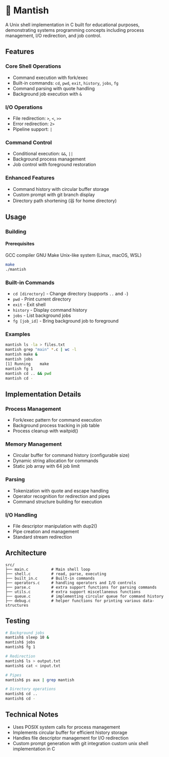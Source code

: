 # 🦗 Mantish 

A Unix shell implementation in C built for educational purposes, demonstrating systems programming concepts including process management, I/O redirection, and job control.

## Features

### Core Shell Operations
- Command execution with fork/exec
- Built-in commands: `cd`, `pwd`, `exit`, `history`, `jobs`, `fg`
- Command parsing with quote handling
- Background job execution with `&`

### I/O Operations
- File redirection: `>`, `<`, `>>`
- Error redirection: `2>`
- Pipeline support: `|`

### Command Control
- Conditional execution: `&&`, `||`
- Background process management
- Job control with foreground restoration

### Enhanced Features
- Command history with circular buffer storage
- Custom prompt with git branch display
- Directory path shortening (⾕ for home directory)

## Usage

### Building

#### Prerequisites

GCC compiler
GNU Make
Unix-like system (Linux, macOS, WSL)

```bash
make
./mantish
```

### Built-in Commands
- `cd [directory]` - Change directory (supports `..` and `-`)
- `pwd` - Print current directory
- `exit` - Exit shell
- `history` - Display command history
- `jobs` - List background jobs
- `fg [job_id]` - Bring background job to foreground

### Examples
```bash
mantish ls -la > files.txt
mantish grep "main" *.c | wc -l
mantish make &
mantish jobs
[1] Running    make
mantish fg 1
mantish cd .. && pwd
mantish cd -
```

## Implementation Details

### Process Management
- Fork/exec pattern for command execution
- Background process tracking in job table
- Process cleanup with waitpid()

### Memory Management
- Circular buffer for command history (configurable size)
- Dynamic string allocation for commands
- Static job array with 64 job limit

### Parsing
- Tokenization with quote and escape handling
- Operator recognition for redirection and pipes
- Command structure building for execution

### I/O Handling
- File descriptor manipulation with dup2()
- Pipe creation and management
- Standard stream redirection

## Architecture

```
src/
├── main.c          # Main shell loop
├── shell.c         # read, parse, executing
├── built_in.c      # Built-in commands
├── operators.c     # handling operators and I/O controls
├── parse.c         # extra support functions for parsing commands
├── utils.c         # extra support miscellaneous functions
├── queue.c         # implementing circular queue for command history
├── debug.c         # helper functions for printing various data-structures
```

## Testing

```bash
# Background jobs
mantish$ sleep 10 &
mantish$ jobs
mantish$ fg 1

# Redirection
mantish$ ls > output.txt
mantish$ cat < input.txt

# Pipes
mantish$ ps aux | grep mantish

# Directory operations
mantish$ cd ..
mantish$ cd -
```

## Technical Notes

- Uses POSIX system calls for process management
- Implements circular buffer for efficient history storage
- Handles file descriptor management for I/O redirection
- Custom prompt generation with git integration custom unix shell implementation in C
